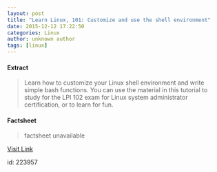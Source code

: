 ```yaml
---
layout: post
title: "Learn Linux, 101: Customize and use the shell environment"
date: 2015-12-12 17:22:50
categories: Linux
author: unknown author
tags: [linux]
---
```



#### Extract
>Learn how to customize your Linux shell environment and write simple bash functions. You can use the material in this tutorial to study for the LPI 102 exam for Linux system administrator certification, or to learn for fun.

#### Factsheet
>factsheet unavailable

[Visit Link](http://lxer.com/module/newswire/ext_link.php?rid=223269)

id:  223957
